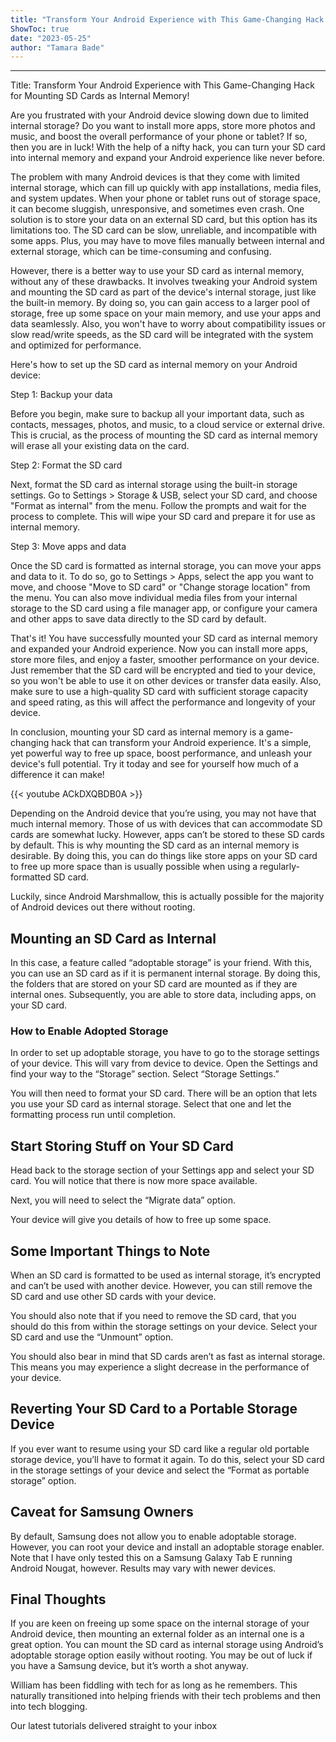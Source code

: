 ```yaml
---
title: "Transform Your Android Experience with This Game-Changing Hack for Mounting SD Cards as Internal Memory!"
ShowToc: true 
date: "2023-05-25"
author: "Tamara Bade"
---
```

*****
Title: Transform Your Android Experience with This Game-Changing Hack for Mounting SD Cards as Internal Memory!

Are you frustrated with your Android device slowing down due to limited internal storage? Do you want to install more apps, store more photos and music, and boost the overall performance of your phone or tablet? If so, then you are in luck! With the help of a nifty hack, you can turn your SD card into internal memory and expand your Android experience like never before.

The problem with many Android devices is that they come with limited internal storage, which can fill up quickly with app installations, media files, and system updates. When your phone or tablet runs out of storage space, it can become sluggish, unresponsive, and sometimes even crash. One solution is to store your data on an external SD card, but this option has its limitations too. The SD card can be slow, unreliable, and incompatible with some apps. Plus, you may have to move files manually between internal and external storage, which can be time-consuming and confusing.

However, there is a better way to use your SD card as internal memory, without any of these drawbacks. It involves tweaking your Android system and mounting the SD card as part of the device's internal storage, just like the built-in memory. By doing so, you can gain access to a larger pool of storage, free up some space on your main memory, and use your apps and data seamlessly. Also, you won't have to worry about compatibility issues or slow read/write speeds, as the SD card will be integrated with the system and optimized for performance.

Here's how to set up the SD card as internal memory on your Android device:

Step 1: Backup your data

Before you begin, make sure to backup all your important data, such as contacts, messages, photos, and music, to a cloud service or external drive. This is crucial, as the process of mounting the SD card as internal memory will erase all your existing data on the card.

Step 2: Format the SD card

Next, format the SD card as internal storage using the built-in storage settings. Go to Settings > Storage & USB, select your SD card, and choose "Format as internal" from the menu. Follow the prompts and wait for the process to complete. This will wipe your SD card and prepare it for use as internal memory.

Step 3: Move apps and data

Once the SD card is formatted as internal storage, you can move your apps and data to it. To do so, go to Settings > Apps, select the app you want to move, and choose "Move to SD card" or "Change storage location" from the menu. You can also move individual media files from your internal storage to the SD card using a file manager app, or configure your camera and other apps to save data directly to the SD card by default.

That's it! You have successfully mounted your SD card as internal memory and expanded your Android experience. Now you can install more apps, store more files, and enjoy a faster, smoother performance on your device. Just remember that the SD card will be encrypted and tied to your device, so you won't be able to use it on other devices or transfer data easily. Also, make sure to use a high-quality SD card with sufficient storage capacity and speed rating, as this will affect the performance and longevity of your device.

In conclusion, mounting your SD card as internal memory is a game-changing hack that can transform your Android experience. It's a simple, yet powerful way to free up space, boost performance, and unleash your device's full potential. Try it today and see for yourself how much of a difference it can make!

{{< youtube ACkDXQBDB0A >}} 



Depending on the Android device that you’re using, you may not have that much internal memory. Those of us with devices that can accommodate SD cards are somewhat lucky. However, apps can’t be stored to these SD cards by default. This is why mounting the SD card as an internal memory is desirable. By doing this, you can do things like store apps on your SD card to free up more space than is usually possible when using a regularly-formatted SD card.
 
Luckily, since Android Marshmallow, this is actually possible for the majority of Android devices out there without rooting.
 
## Mounting an SD Card as Internal
 
In this case, a feature called “adoptable storage” is your friend. With this, you can use an SD card as if it is permanent internal storage. By doing this, the folders that are stored on your SD card are mounted as if they are internal ones. Subsequently, you are able to store data, including apps, on your SD card.
 
### How to Enable Adopted Storage
 
In order to set up adoptable storage, you have to go to the storage settings of your device. This will vary from device to device. Open the Settings and find your way to the “Storage” section. Select “Storage Settings.”
 
You will then need to format your SD card. There will be an option that lets you use your SD card as internal storage. Select that one and let the formatting process run until completion.
 
## Start Storing Stuff on Your SD Card
 
Head back to the storage section of your Settings app and select your SD card. You will notice that there is now more space available.
 
Next, you will need to select the “Migrate data” option.
 
Your device will give you details of how to free up some space.
 
## Some Important Things to Note
 
When an SD card is formatted to be used as internal storage, it’s encrypted and can’t be used with another device. However, you can still remove the SD card and use other SD cards with your device.
 
You should also note that if you need to remove the SD card, that you should do this from within the storage settings on your device. Select your SD card and use the “Unmount” option.
 
You should also bear in mind that SD cards aren’t as fast as internal storage. This means you may experience a slight decrease in the performance of your device.
 
## Reverting Your SD Card to a Portable Storage Device
 
If you ever want to resume using your SD card like a regular old portable storage device, you’ll have to format it again. To do this, select your SD card in the storage settings of your device and select the “Format as portable storage” option.
 
## Caveat for Samsung Owners
 
By default, Samsung does not allow you to enable adoptable storage. However, you can root your device and install an adoptable storage enabler. Note that I have only tested this on a Samsung Galaxy Tab E running Android Nougat, however. Results may vary with newer devices.
 
## Final Thoughts
 
If you are keen on freeing up some space on the internal storage of your Android device, then mounting an external folder as an internal one is a great option. You can mount the SD card as internal storage using Android’s adoptable storage option easily without rooting. You may be out of luck if you have a Samsung device, but it’s worth a shot anyway.
 
William has been fiddling with tech for as long as he remembers. This naturally transitioned into helping friends with their tech problems and then into tech blogging.
 
Our latest tutorials delivered straight to your inbox




